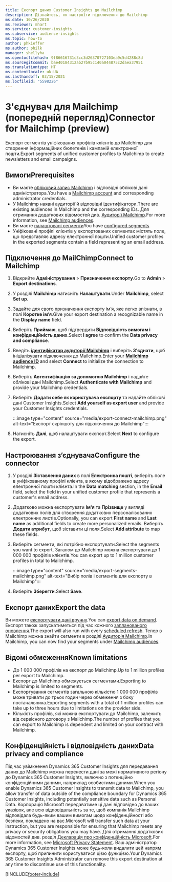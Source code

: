 ```yaml
---
title: Експорт даних Customer Insights до Mailchimp
description: Дізнайтесь, як настроїти підключення до Mailchimp
ms.date: 10/26/2020
ms.reviewer: mhart
ms.service: customer-insights
ms.subservice: audience-insights
ms.topic: how-to
author: phkieffer
ms.author: philk
manager: shellyha
ms.openlocfilehash: 9f86616731c3cc3d26370727103ea9c5d4288c8d
ms.sourcegitcommit: bae40184312ab27b95c140a044875c2daea37951
ms.translationtype: HT
ms.contentlocale: uk-UA
ms.lasthandoff: 03/15/2021
ms.locfileid: "5598226"
---
```

# <a name="connector-for-mailchimp-preview"></a><span data-ttu-id="8ae99-103">З'єднувач для Mailchimp (попередній перегляд)</span><span class="sxs-lookup"><span data-stu-id="8ae99-103">Connector for Mailchimp (preview)</span></span>

<span data-ttu-id="8ae99-104">Експорт сегментів уніфікованих профілів клієнтів до Mailchimp для створення інформаційних бюлетенів і кампаній електронної пошти.</span><span class="sxs-lookup"><span data-stu-id="8ae99-104">Export segments of unified customer profiles to Mailchimp to create newsletters and email campaigns.</span></span>

## <a name="prerequisites"></a><span data-ttu-id="8ae99-105">Вимоги</span><span class="sxs-lookup"><span data-stu-id="8ae99-105">Prerequisites</span></span>

-   <span data-ttu-id="8ae99-106">Ви маєте [обліковий запис Mailchimp](https://mailchimp.com/) і відповідні облікові дані адміністратора.</span><span class="sxs-lookup"><span data-stu-id="8ae99-106">You have a [Mailchimp account](https://mailchimp.com/) and corresponding administrator credentials.</span></span>
-   <span data-ttu-id="8ae99-107">У Mailchimp наявні аудиторії й відповідні ідентифікатори.</span><span class="sxs-lookup"><span data-stu-id="8ae99-107">There are existing audiences in Mailchimp and the corresponding IDs.</span></span> <span data-ttu-id="8ae99-108">Для отримання додаткових відомостей див. [Аудиторії Mailchimp](https://mailchimp.com/help/create-audience/).</span><span class="sxs-lookup"><span data-stu-id="8ae99-108">For more information, see [Mailchimp audiences](https://mailchimp.com/help/create-audience/).</span></span>
-   <span data-ttu-id="8ae99-109">Ви маєте [налаштовані сегменти](segments.md)</span><span class="sxs-lookup"><span data-stu-id="8ae99-109">You have [configured segments](segments.md)</span></span>
-   <span data-ttu-id="8ae99-110">Уніфіковані профілі клієнтів у експортованих сегментах містять поле, що представляє адресу електронної пошти.</span><span class="sxs-lookup"><span data-stu-id="8ae99-110">Unified customer profiles in the exported segments contain a field representing an email address.</span></span>

## <a name="connect-to-mailchimp"></a><span data-ttu-id="8ae99-111">Підключення до MailChimp</span><span class="sxs-lookup"><span data-stu-id="8ae99-111">Connect to Mailchimp</span></span>

1. <span data-ttu-id="8ae99-112">Відкрийте **Адміністрування** > **Призначення експорту**.</span><span class="sxs-lookup"><span data-stu-id="8ae99-112">Go to **Admin** > **Export destinations**.</span></span>

1. <span data-ttu-id="8ae99-113">У розділі **Mailchimp** натисніть **Налаштувати**.</span><span class="sxs-lookup"><span data-stu-id="8ae99-113">Under **Mailchimp**, select **Set up**.</span></span>

1. <span data-ttu-id="8ae99-114">Задайте для свого призначення експорту ім’я, яке легко впізнати, в полі **Коротке ім’я**.</span><span class="sxs-lookup"><span data-stu-id="8ae99-114">Give your export destination a recognizable name in the **Display name** field.</span></span>

1. <span data-ttu-id="8ae99-115">Виберіть **Приймаю**, щоб підтвердити **Відповідність вимогам і конфіденційність даних**.</span><span class="sxs-lookup"><span data-stu-id="8ae99-115">Select **I agree** to confirm the **Data privacy and compliance**.</span></span>

1. <span data-ttu-id="8ae99-116">Введіть **[ідентифікатор аудиторії Mailchimp](https://mailchimp.com/help/find-audience-id/)** і виберіть **З'єднати**, щоб ініціалізувати підключення до Mailchimp.</span><span class="sxs-lookup"><span data-stu-id="8ae99-116">Enter your **[Mailchimp audience ID](https://mailchimp.com/help/find-audience-id/)** and select **Connect** to initialize the connection to Mailchimp.</span></span>

1. <span data-ttu-id="8ae99-117">Виберіть **Автентифікацію за допомогою Mailchimp** і надайте облікові дані Mailchimp.</span><span class="sxs-lookup"><span data-stu-id="8ae99-117">Select **Authenticate with Mailchimp** and provide your Mailchimp credentials.</span></span>

1. <span data-ttu-id="8ae99-118">Виберіть **Додати себе як користувача експорту** та надайте облікові дані Customer Insights.</span><span class="sxs-lookup"><span data-stu-id="8ae99-118">Select **Add yourself as export user** and provide your Customer Insights credentials.</span></span>

   :::image type="content" source="media/export-connect-mailchimp.png" alt-text="Експорт скріншоту для підключення до Mailchimp":::

1. <span data-ttu-id="8ae99-120">Натисніть **Далі**, щоб налаштувати експорт.</span><span class="sxs-lookup"><span data-stu-id="8ae99-120">Select **Next** to configure the export.</span></span>

## <a name="configure-the-connector"></a><span data-ttu-id="8ae99-121">Настроювання з’єднувача</span><span class="sxs-lookup"><span data-stu-id="8ae99-121">Configure the connector</span></span>

1. <span data-ttu-id="8ae99-122">У розділі **Зіставлення даних** в полі **Електронна пошті**, виберіть поле в уніфікованому профілі клієнта, в якому відображено адресу електронної пошти клієнта.</span><span class="sxs-lookup"><span data-stu-id="8ae99-122">In the **Data matching** section, in the **Email** field, select the field in your unified customer profile that represents a customer's email address.</span></span> 

1. <span data-ttu-id="8ae99-123">Додатково можна експортувати **Ім'я** та **Прізвище** у вигляді додаткових полів для створення додаткових персоналізованих електронних листів.</span><span class="sxs-lookup"><span data-stu-id="8ae99-123">Optionally, you can export **First name** and **Last name** as additional fields to create more personalized emails.</span></span> <span data-ttu-id="8ae99-124">Виберіть **Додати атрибут**, щоб зіставити ці поля.</span><span class="sxs-lookup"><span data-stu-id="8ae99-124">Select **Add attribute** to map these fields.</span></span>

1. <span data-ttu-id="8ae99-125">Виберіть сегменти, які потрібно експортувати.</span><span class="sxs-lookup"><span data-stu-id="8ae99-125">Select the segments you want to export.</span></span> <span data-ttu-id="8ae99-126">Загалом до Mailchimp можна експортувати до 1 000 000 профілів клієнтів.</span><span class="sxs-lookup"><span data-stu-id="8ae99-126">You can export up to 1 million customer profiles in total to Mailchimp.</span></span>

   :::image type="content" source="media/export-segments-mailchimp.png" alt-text="Вибір полів і сегментів для експорту в Mailchimp":::

1. <span data-ttu-id="8ae99-128">Виберіть **Зберегти**.</span><span class="sxs-lookup"><span data-stu-id="8ae99-128">Select **Save**.</span></span>

## <a name="export-the-data"></a><span data-ttu-id="8ae99-129">Експорт даних</span><span class="sxs-lookup"><span data-stu-id="8ae99-129">Export the data</span></span>

<span data-ttu-id="8ae99-130">Ви можете [експортувати дані вручну](export-destinations.md).</span><span class="sxs-lookup"><span data-stu-id="8ae99-130">You can [export data on demand](export-destinations.md).</span></span> <span data-ttu-id="8ae99-131">Експорт також запускатиметься під час кожного [запланованого оновлення](system.md#schedule-tab).</span><span class="sxs-lookup"><span data-stu-id="8ae99-131">The export will also run with every [scheduled refresh](system.md#schedule-tab).</span></span> <span data-ttu-id="8ae99-132">Тепер в Mailchimp можна знайти сегменти в розділі [Аудиторія Mailchimp](https://mailchimp.com/help/create-audience/).</span><span class="sxs-lookup"><span data-stu-id="8ae99-132">In Mailchimp, you can now find your segments under [Mailchimp audiences](https://mailchimp.com/help/create-audience/).</span></span>

## <a name="known-limitations"></a><span data-ttu-id="8ae99-133">Відомі обмеження</span><span class="sxs-lookup"><span data-stu-id="8ae99-133">Known limitations</span></span>

- <span data-ttu-id="8ae99-134">До 1 000 000 профілів на експорт до Mailchimp.</span><span class="sxs-lookup"><span data-stu-id="8ae99-134">Up to 1 million profiles per export to Mailchimp.</span></span>
- <span data-ttu-id="8ae99-135">Експорт до Mailchimp обмежується сегментами.</span><span class="sxs-lookup"><span data-stu-id="8ae99-135">Exporting to Mailchimp is limited to segments.</span></span>
- <span data-ttu-id="8ae99-136">Експортування сегментів загальною кількістю 1 000 000 профілів може тривати до трьох годин через обмеження з боку постачальника.</span><span class="sxs-lookup"><span data-stu-id="8ae99-136">Exporting segments with a total of 1 million profiles can take up to three hours due to limitations on the provider side.</span></span> 
- <span data-ttu-id="8ae99-137">Кількість профілів, які можна експортувати до Mailchimp, залежить від сервісного договору з Mailchimp.</span><span class="sxs-lookup"><span data-stu-id="8ae99-137">The number of profiles that you can export to Mailchimp is dependent and limited on your contract with Mailchimp.</span></span>

## <a name="data-privacy-and-compliance"></a><span data-ttu-id="8ae99-138">Конфіденційність і відповідність даних</span><span class="sxs-lookup"><span data-stu-id="8ae99-138">Data privacy and compliance</span></span>

<span data-ttu-id="8ae99-139">Під час увімкнення Dynamics 365 Customer Insights для передавання даних до Mailchimp можна перенести дані за межі нормативного регіону до Dynamics 365 Customer Insights, включно з потенційно конфіденційними даними, наприклад особистими даними.</span><span class="sxs-lookup"><span data-stu-id="8ae99-139">When you enable Dynamics 365 Customer Insights to transmit data to Mailchimp, you allow transfer of data outside of the compliance boundary for Dynamics 365 Customer Insights, including potentially sensitive data such as Personal Data.</span></span> <span data-ttu-id="8ae99-140">Корпорація Microsoft передаватиме ці дані відповідно до ваших указівок, але всю відповідальність за те, щоб компанія Mailchimp відповідала будь-яким вашим вимогам щодо конфіденційності або безпеки, покладено на вас.</span><span class="sxs-lookup"><span data-stu-id="8ae99-140">Microsoft will transfer such data at your instruction, but you are responsible for ensuring that Mailchimp meets any privacy or security obligations you may have.</span></span> <span data-ttu-id="8ae99-141">Для отримання додаткових відомостей див. розділ [Декларація про конфіденційність Microsoft](https://go.microsoft.com/fwlink/?linkid=396732).</span><span class="sxs-lookup"><span data-stu-id="8ae99-141">For more information, see [Microsoft Privacy Statement](https://go.microsoft.com/fwlink/?linkid=396732).</span></span>
<span data-ttu-id="8ae99-142">Ваш адміністратор Dynamics 365 Customer Insights може будь-коли видалити цей напрям експорту, щоб припинити користуватися цією функцією.</span><span class="sxs-lookup"><span data-stu-id="8ae99-142">Your Dynamics 365 Customer Insights Administrator can remove this export destination at any time to discontinue use of this functionality.</span></span>


[!INCLUDE[footer-include](../includes/footer-banner.md)]